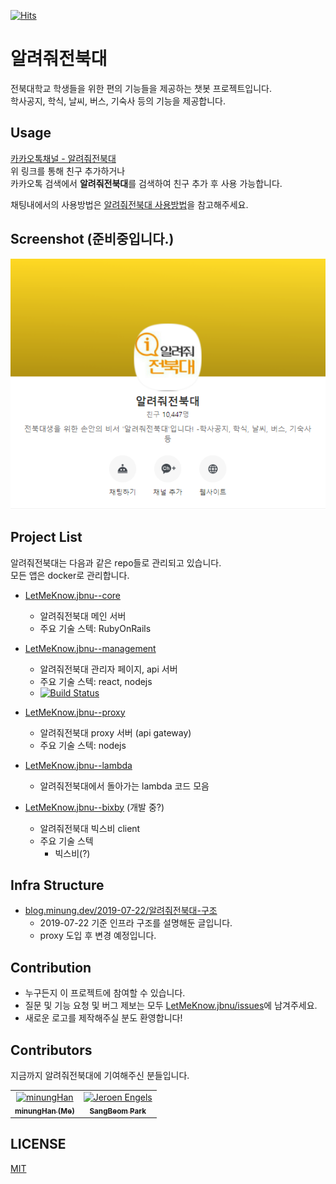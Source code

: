 [![Hits](https://hits.seeyoufarm.com/api/count/incr/badge.svg?url=https%3A%2F%2Fgithub.com%2Fhmu332233%2FLetMeKnow.jbnu&count_bg=%23FFB648&title_bg=%23555555&icon=&icon_color=%23E7E7E7&title=hits&edge_flat=false)](https://hits.seeyoufarm.com)

# 알려줘전북대

전북대학교 학생들을 위한 편의 기능들을 제공하는 챗봇 프로젝트입니다.  
학사공지, 학식, 날씨, 버스, 기숙사 등의 기능을 제공합니다.

## Usage

[카카오톡채널 - 알려줘전북대](http://pf.kakao.com/_LffxoM)  
위 링크를 통해 친구 추가하거나  
카카오톡 검색에서 **알려줘전북대**를 검색하여 친구 추가 후 사용 가능합니다.

채팅내에서의 사용방법은 [알려줘전북대 사용방법](http://pf.kakao.com/_LffxoM/1738089)을 참고해주세요.

## Screenshot (준비중입니다.)

![logo](assets/main.png)

## Project List

알려줘전북대는 다음과 같은 repo들로 관리되고 있습니다.  
모든 앱은 docker로 관리합니다.

- [LetMeKnow.jbnu--core](https://github.com/hmu332233/LetMeKnow.jbnu--core)
  - 알려줘전북대 메인 서버
  - 주요 기술 스텍: RubyOnRails

- [LetMeKnow.jbnu--management](https://github.com/hmu332233/LetMeKnow.jbnu--management)
  - 알려줘전북대 관리자 페이지, api 서버
  - 주요 기술 스텍: react, nodejs
  - [![Build Status](https://travis-ci.org/hmu332233/LetMeKnow.jbnu--management.svg?branch=develop)](https://travis-ci.org/hmu332233/LetMeKnow.jbnu--management)

- [LetMeKnow.jbnu--proxy](https://github.com/hmu332233/LetMeKnow.jbnu--proxy)
  - 알려줘전북대 proxy 서버 (api gateway)
  - 주요 기술 스텍: nodejs

- [LetMeKnow.jbnu--lambda](https://github.com/hmu332233/LetMeKnow.jbnu--lambda)
  - 알려줘전북대에서 돌아가는 lambda 코드 모음

- [LetMeKnow.jbnu--bixby](https://github.com/hmu332233/LetMeKnow.jbnu--bixby) (개발 중?)
  - 알려줘전북대 빅스비 client
  - 주요 기술 스텍
    - 빅스비(?)


## Infra Structure

- [blog.minung.dev/2019-07-22/알려줘전북대-구조](https://blog.minung.dev/2019-07-22/%EC%95%8C%EB%A0%A4%EC%A4%98%EC%A0%84%EB%B6%81%EB%8C%80-%EA%B5%AC%EC%A1%B0)
  - 2019-07-22 기준 인프라 구조를 설명해둔 글입니다.
  - proxy 도입 후 변경 예정입니다.


## Contribution

- 누구든지 이 프로젝트에 참여할 수 있습니다.
- 질문 및 기능 요청 및 버그 제보는 모두 [LetMeKnow.jbnu/issues](https://github.com/hmu332233/LetMeKnow.jbnu/issues)에 남겨주세요.
- 새로운 로고를 제작해주실 분도 환영합니다!


## Contributors

지금까지 알려줘전북대에 기여해주신 분들입니다.

<!-- prettier-ignore -->
<table>
  <tr>
    <td align="center"><a href="https://github.com/hmu332233"><img src="https://avatars1.githubusercontent.com/u/10302969?s=400&v=4" width="100px;" alt="minungHan"/><br /><sub><b>minungHan (Me)</b></sub></a></td>
    <td align="center"><a href="https://github.com/fdsfdsg"><img src="https://avatars3.githubusercontent.com/u/43921054?s=400&v=4" width="100px;" alt="Jeroen Engels"/><br /><sub><b>SangBeom Park</b></sub></a><br /></td>
  </tr>
</table>

## LICENSE

[MIT](https://github.com/hmu332233/LetMeKnow.jbnu/blob/master/LICENSE)
